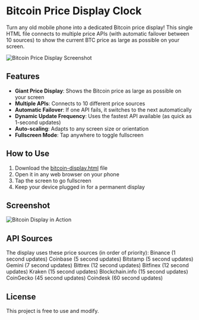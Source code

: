 # Bitcoin Price Display Clock

Turn any old mobile phone into a dedicated Bitcoin price display! This single HTML file connects to multiple price APIs (with automatic failover between 10 sources) to show the current BTC price as large as possible on your screen.

![Bitcoin Price Display Screenshot](screenshots/display.jpg)

## Features

- **Giant Price Display**: Shows the Bitcoin price as large as possible on your screen
- **Multiple APIs**: Connects to 10 different price sources
- **Automatic Failover**: If one API fails, it switches to the next automatically
- **Dynamic Update Frequency**: Uses the fastest API available (as quick as 1-second updates)
- **Auto-scaling**: Adapts to any screen size or orientation
- **Fullscreen Mode**: Tap anywhere to toggle fullscreen

## How to Use

1. Download the [bitcoin-display.html](bitcoin-display.html) file
2. Open it in any web browser on your phone
3. Tap the screen to go fullscreen
4. Keep your device plugged in for a permanent display

## Screenshot

![Bitcoin Display in Action](screenshots/in-use.jpg)

## API Sources

The display uses these price sources (in order of priority):
Binance (1 second updates)
Coinbase (5 second updates)
Bitstamp (5 second updates)
Gemini (7 second updates)
Bittrex (12 second updates)
Bitfinex (12 second updates)
Kraken (15 second updates)
Blockchain.info (15 second updates)
CoinGecko (45 second updates)
Coindesk (60 second updates)

## License

This project is free to use and modify.
